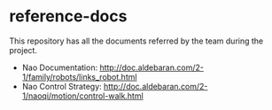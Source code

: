 # reference-docs
This repository has all the documents referred by the team during the project.

* Nao Documentation: http://doc.aldebaran.com/2-1/family/robots/links_robot.html
* Nao Control Strategy: http://doc.aldebaran.com/2-1/naoqi/motion/control-walk.html

